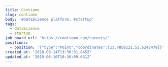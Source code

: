 ```yaml
---
title: Contiamo
slug: contiamo
body: '#dataScience platform. #startup'
tags:
  - dataScience
  - startup
job_board_url: 'https://contiamo.com/careers/'
positions:
  - position: '{"type":"Point","coordinates":[13.4058121,52.5242479]}'
created_at: '2018-03-14T13:36:31.845Z'
updated_at: '2019-06-16T10:36:09.631Z'
---
```


